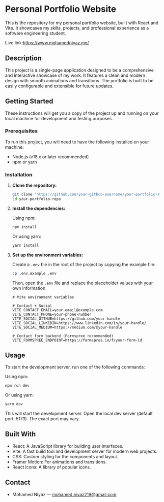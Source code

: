 # Personal Portfolio Website

This is the repository for my personal portfolio website, built with React and Vite. It showcases my skills, projects, and professional experience as a software engineering student.

Live link:https://www.mohamedniyaz.me/
## Description

This project is a single-page application designed to be a comprehensive and interactive showcase of my work. It features a clean and modern design with smooth animations and transitions. The portfolio is built to be easily configurable and extensible for future updates.

## Getting Started

These instructions will get you a copy of the project up and running on your local machine for development and testing purposes.

### Prerequisites

To run this project, you will need to have the following installed on your machine:

- Node.js (v18.x or later recommended)
- npm or yarn

### Installation

1. **Clone the repository:**

   ```sh
   git clone "https://github.com/your-github-username/your-portfolio-repo.git"
   cd your-portfolio-repo
   ```

2. **Install the dependencies:**

   Using npm:

   ```sh
   npm install
   ```

   Or using yarn:

   ```sh
   yarn install
   ```

3. **Set up the environment variables:**

   Create a `.env` file in the root of the project by copying the example file:

   ```sh
   cp .env.example .env
   ```

   Then, open the `.env` file and replace the placeholder values with your own information.

   ```env
   # Vite environment variables

   # Contact + Social
   VITE_CONTACT_EMAIL=your-email@example.com
   VITE_CONTACT_PHONE=your-phone-number
   VITE_SOCIAL_GITHUB=https://github.com/your-handle
   VITE_SOCIAL_LINKEDIN=https://www.linkedin.com/in/your-handle/
   VITE_SOCIAL_MEDIUM=https://medium.com/@your-handle

   # Contact form backend (Formspree recommended)
   VITE_FORMSPREE_ENDPOINT=https://formspree.io/f/your-form-id
   ```

## Usage

To start the development server, run one of the following commands:

Using npm:

```sh
npm run dev
```

Or using yarn:

```sh
yarn dev
```

This will start the development server. Open the local dev server (default port: 5173). The exact port may vary.

## Built With

- React: A JavaScript library for building user interfaces.
- Vite: A fast build tool and development server for modern web projects.
- CSS: Custom styling for the components and layout.
- Framer Motion: For animations and transitions.
- React Icons: A library of popular icons.

## Contact

- Mohamed Niyaz — mohamed.niyaz219@gmail.com
